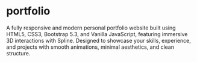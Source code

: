 # portfolio
A fully responsive and modern personal portfolio website built using HTML5, CSS3, Bootstrap 5.3, and Vanilla JavaScript, featuring immersive 3D interactions with Spline. Designed to showcase your skills, experience, and projects with smooth animations, minimal aesthetics, and clean structure.
